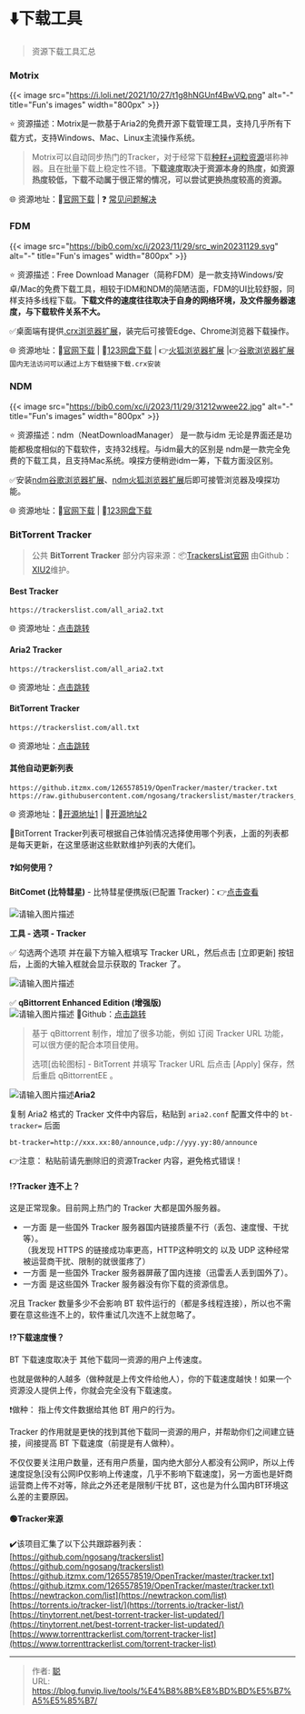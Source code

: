 # ⬇️下载工具


> 资源下载工具汇总

<!--more-->

### Motrix

{{< image src="https://i.loli.net/2021/10/27/t1g8hNGUnf4BwVQ.png" alt="-" title="Fun's images" width="800px" >}}  

⭐️  资源描述：Motrix是一款基于Aria2的免费开源下载管理工具，支持几乎所有下载方式，支持Windows、Mac、Linux主流操作系统。

> Motrix可以自动同步热门的Tracker，对于经常下载[种籽+词粒资源](/posts/搜索引擎/)堪称神器。且在批量下载上稳定性不错。**下载速度取决于资源本身的热度，如资源热度较低，下载不动属于很正常的情况，可以尝试更换热度较高的资源。**

🌐 资源地址：🔽[官网下载](https://motrix.app/zh-CN/download) | ❓ [常见问题解决](https://www.yuque.com/moapp/help/issues)

### FDM

{{< image src="https://bib0.com/xc/i/2023/11/29/src_win20231129.svg" alt="-" title="Fun's images" width="800px" >}}  

⭐️  资源描述：Free Download Manager（简称FDM）是一款支持Windows/安卓/Mac的免费下载工具，相较于IDM和NDM的简陋洁面，FDM的UI比较舒服，同样支持多线程下载。**下载文件的速度往往取决于自身的网络环境，及文件服务器速度，与下载软件关系不大。**

✅桌面端有提供[.crx浏览器扩展](/tools/浏览器工具/)，装完后可接管Edge、Chrome浏览器下载操作。

🌐 资源地址：🔽[官网下载](https://www.freedownloadmanager.org/) | 🔽[123网盘下载](https://www.123pan.com/s/V65A-OXlLd.html) | 👉[火狐浏览器扩展](https://addons.mozilla.org/firefox/addon/free-download-manager-addon/) |👉[谷歌浏览器扩展](https://chrome.google.com/webstore/detail/free-download-manager-chr/ahmpjcflkgiildlgicmcieglgoilbfdp/)`国内无法访问可以通过上方下载链接下载.crx安装`

### NDM

{{< image src="https://bib0.com/xc/i/2023/11/29/31212wwee22.jpg" alt="-" title="Fun's images" width="800px" >}}  

⭐️  资源描述：ndm（NeatDownloadManager） 是一款与idm 无论是界面还是功能都极度相似的下载软件，支持32线程。与idm最大的区别是 ndm是一款完全免费的下载工具，且支持Mac系统。嗅探方便稍逊idm一筹，下载方面没区别。

✅安装[ndm谷歌浏览器扩展](https://chrome.crxsoso.com/webstore/detail/cpcifbdmkopohnnofedkjghjiclmhdah)、[ndm火狐浏览器扩展](https://addons.mozilla.org/en-US/firefox/addon/neatdownloadmanager-extension/)后即可接管浏览器及嗅探功能。

🌐 资源地址：🔽[官网下载](https://www.neatdownloadmanager.com/) | 🔽[123网盘下载](https://www.123pan.com/s/V65A-DXlLd.html)

### BitTorrent Tracker

> 公共 **BitTorrent Tracker** 部分内容来源：📦️[TrackersList官网](https://trackerslist.com/#/zh) 由Github：[XIU2](https://github.com/XIU2/)维护。

#### Best Tracker

```
https://trackerslist.com/all_aria2.txt
```

🌐 资源地址：[点击跳转](https://trackerslist.com/all_aria2.txt)

#### Aria2 Tracker

```auto
https://trackerslist.com/all_aria2.txt
```

🌐 资源地址：[点击跳转](https://trackerslist.com/all_aria2.txt)

#### BitTorrent Tracker

```auto
https://trackerslist.com/all.txt
```

🌐 资源地址：[点击跳转](https://trackerslist.com/all.txt)

#### 其他自动更新列表

```
https://github.itzmx.com/1265578519/OpenTracker/master/tracker.txt
https://raw.githubusercontent.com/ngosang/trackerslist/master/trackers_all.txt
```

🌐 资源地址：🧩[开源地址1](http://github.itzmx.com/1265578519/OpenTracker/master/tracker.txt)  | 🧩[开源地址2](https://raw.githubusercontent.com/ngosang/trackerslist/master/trackers_all.txt)

🎁BitTorrent Tracker列表可根据自己体验情况选择使用哪个列表，上面的列表都是每天更新，在这里感谢这些默默维护列表的大佬们。

#### ❓如何使用？

**BitComet (比特彗星)** - 比特彗星便携版(已配置 Tracker)：👉[点击查看](https://lanzoup.com/b073c7g4f)

![请输入图片描述](https://i2.wp.com/tvax4.sinaimg.cn/large/6f8a2832gy1ga5tp502d8j20tl0bfwer.jpg "请输入图片描述")

**工具 - 选项 - Tracker**

✅ 勾选两个选项 并在最下方输入框填写 Tracker URL，然后点击 \[立即更新\] 按钮后，上面的大输入框就会显示获取的 Tracker 了。

![请输入图片描述](https://i2.wp.com/tvax4.sinaimg.cn/large/6f8a2832gy1ga5tpdj0kvj20n00jkt9a.jpg "请输入图片描述")

✅ **qBittorrent Enhanced Edition (增强版)**  
![请输入图片描述](https://i2.wp.com/tvax4.sinaimg.cn/large/6f8a2832gy1ga5tpliv3nj20qi05zjrb.jpg "请输入图片描述")  🧩Github：[点击跳转](https://github.com/c0re100/qBittorrent-Enhanced-Edition)

> 基于 qBittorrent 制作，增加了很多功能，例如 订阅 Tracker URL 功能，可以很方便的配合本项目使用。
>
> 选项\[齿轮图标\] - BitTorrent 并填写 Tracker URL 后点击 \[Apply\] 保存，然后重启 qBittorrentEE 。

![请输入图片描述](https://i2.wp.com/tvax4.sinaimg.cn/large/6f8a2832gy1ga5tpqk0bij20q80lp0t5.jpg "请输入图片描述")**Aria2**

复制 Aria2 格式的 Tracker 文件中内容后，粘贴到 `aria2.conf` 配置文件中的 `bt-tracker=` 后面

```auto
bt-tracker=http://xxx.xx:80/announce,udp://yyy.yy:80/announce
```

👉注意： 粘贴前请先删除旧的资源Tracker 内容，避免格式错误！

#### ⁉️Tracker 连不上？

这是正常现象。目前网上热门的 Tracker 大都是国外服务器。

+   一方面 是一些国外 Tracker 服务器国内链接质量不行（丢包、速度慢、干扰等）。  
    （我发现 HTTPS 的链接成功率更高，HTTP这种明文的 以及 UDP 这种经常被运营商干扰、限制的就很蛋疼了）
+   一方面 是一些国外 Tracker 服务器屏蔽了国内连接（迅雷丢人丢到国外了）。
+   一方面 是这些国外 Tracker 服务器没有你下载的资源信息。

况且 Tracker 数量多少不会影响 BT 软件运行的（都是多线程连接），所以也不需要在意这些连不上的，软件重试几次连不上就忽略了。

#### ⁉️下载速度慢？

BT 下载速度取决于 其他下载同一资源的用户上传速度。

也就是做种的人越多（做种就是上传文件给他人），你的下载速度越快！如果一个资源没人提供上传，你就会完全没有下载速度。

❗做种： 指上传文件数据给其他 BT 用户的行为。

Tracker 的作用就是更快的找到其他下载同一资源的用户，并帮助你们之间建立链接，间接提高 BT 下载速度（前提是有人做种）。

不仅仅要关注用户数量，还有用户质量，国内绝大部分人都没有公网IP，所以上传速度捉急\[没有公网IP仅影响上传速度，几乎不影响下载速度\]，另一方面也是奸商运营商上传不对等，除此之外还老是限制/干扰 BT，这也是为什么国内BT环境这么差的主要原因。

#### 🟢Tracker来源

✔️该项目汇集了以下公共跟踪器列表：  
[https://github.com/ngosang/trackerslist](https://github.com/ngosang/trackerslist)  
[https://github.itzmx.com/1265578519/OpenTracker/master/tracker.txt](https://github.itzmx.com/1265578519/OpenTracker/master/tracker.txt)  
[https://newtrackon.com/list](https://newtrackon.com/list)  
[https://torrents.io/tracker-list/](https://torrents.io/tracker-list/)  
[https://tinytorrent.net/best-torrent-tracker-list-updated/](https://tinytorrent.net/best-torrent-tracker-list-updated/)  
[https://www.torrenttrackerlist.com/torrent-tracker-list](https://www.torrenttrackerlist.com/torrent-tracker-list) 


---

> 作者: [聪](/about)  
> URL: https://blog.funvip.live/tools/%E4%B8%8B%E8%BD%BD%E5%B7%A5%E5%85%B7/  

